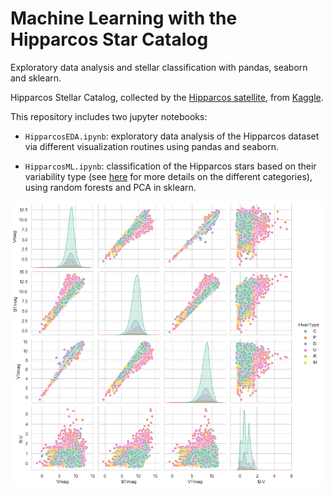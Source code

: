 # Machine Learning with the Hipparcos Star Catalog

Exploratory data analysis and stellar classification with pandas, seaborn and sklearn.

Hipparcos Stellar Catalog, collected by the [Hipparcos satellite](https://www.wikiwand.com/en/Hipparcos), from [Kaggle](https://www.kaggle.com/konivat/hipparcos-star-catalog).

This repository includes two jupyter notebooks:

- `HipparcosEDA.ipynb`: exploratory data analysis of the Hipparcos dataset via different visualization routines using pandas and seaborn.

- `HipparcosML.ipynb`: classification of the Hipparcos stars based on their variability type (see [here](https://www.kaggle.com/konivat/hipparcos-star-catalog/discussion/200255) for more details on the different categories), using random forests and PCA in sklearn.

<img src="Hippairplot.png" width="500">
